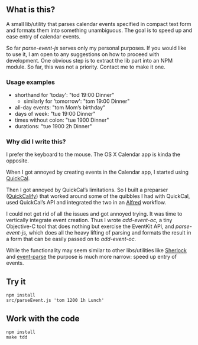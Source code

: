 
## What is this?

A small lib/utility that parses calendar events specified in compact text form and formats them into something unambiguous. The goal is to speed up and ease entry of calendar events.

So far _parse-event-js_ serves only my personal purposes. If you would like to use it, I am open to any suggestions on how to proceed with development. One obvious step is to extract the lib part into an NPM module. So far, this was not a priority. Contact me to make it one.


### Usage examples

* shorthand for 'today': "tod 19:00 Dinner"
    * similarly for 'tomorrow': "tom 19:00 Dinner"
* all-day events: "tom Mom’s birthday"
* days of week: "tue 19:00 Dinner"
* times without colon: "tue 1900 Dinner"
* durations: "tue 1900 2h Dinner"


### Why did I write this?

I prefer the keyboard to the mouse. The OS X Calendar app is kinda the opposite. 

When I got annoyed by creating events in the Calendar app, I started using [QuickCal](http://quickcalapp.com/). 

Then I got annoyed by QuickCal’s limitations. So I built a preparser ([QuickCalify](alexbepple/quickcalify)) that worked around some of the quibbles I had with QuickCal, used QuickCal’s API and integrated the two in an [Alfred](http://www.alfredapp.com/) workflow. 

I could not get rid of all the issues and got annoyed trying. It was time to vertically integrate event creation. Thus I wrote _add-event-oc,_ a tiny Objective-C tool that does nothing but exercise the EventKit API, and _parse-event-js,_ which does all the heavy lifting of parsing and formats the result in a form that can be easily passed on to _add-event-oc._

While the functionality may seem similar to other libs/utilities like [Sherlock](Tabule/Sherlock) and [event-parse](ryhan/event-parse) the purpose is much more narrow: speed up entry of events.


## Try it

    npm install
    src/parseEvent.js 'tom 1200 1h Lunch'


## Work with the code

    npm install
    make tdd

